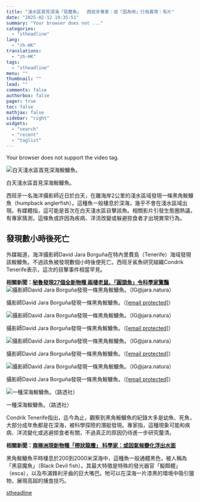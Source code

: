 ```yaml
---
title: "淺水區首見深海「惡魔魚」  西班牙專家：或「因為咁」行為異常｜有片"
date: "2025-02-12 19:35:51"
summary: "Your browser does not ..."
categories:
  - "stheadline"
lang:
  - "zh-HK"
translations:
  - "zh-HK"
tags:
  - "stheadline"
menu: ""
thumbnail: ""
lead: ""
comments: false
authorbox: false
pager: true
toc: false
mathjax: false
sidebar: "right"
widgets:
  - "search"
  - "recent"
  - "taglist"
---
```


Your browser does not support the video tag.



![白天淺水區首見深海鮟鱇魚。](https://image.stheadline.com/f/680p0/0x0/100/none/52a8ff03961d0804ff9f6a9492ad2048/stheadline/inewsmedia/20250212/_2025021218475823559.jpg)

白天淺水區首見深海鮟鱇魚。




西班牙一名海洋攝影師近日於白天，在離海岸2公里的淺水區域發現一條黑角鮟鱇魚（humpback anglerfish）。這種魚一般棲息於深海，幾乎不會在淺水區域出現。有媒體指，這可能是首次在白天淺水區目擊該魚。相關影片引發生態圈熱議，有專家猜測，這條魚或許因為疾病、洋流改變或躲避掠食者才出現異常行為。

發現數小時後死亡
--------

外媒報道，海洋攝影師David Jara Borguña在特內里費島（Tenerife）海域發現該鮟鱇魚。不過該魚被發現數個小時後便死亡。西班牙鯊魚研究組織Condrik Tenerife表示，這次的目擊事件相當罕見。

**相關新聞：[秘魯發現27個全新物種 兩棲老鼠、「圓頭魚」令科學家驚豔](https://www.stheadline.com/realtime-world/3412923/%E7%A7%98%E9%AD%AF%E7%99%BC%E7%8F%BE27%E5%80%8B%E5%85%A8%E6%96%B0%E7%89%A9%E7%A8%AE-%E5%85%A9%E6%A3%B2%E8%80%81%E9%BC%A0%E5%9C%93%E9%A0%AD%E9%AD%9A%E4%BB%A4%E7%A7%91%E5%AD%B8%E5%AE%B6%E9%A9%9A%E8%B1%94)**
 ![攝影師David Jara Borguña發現一條黑角鮟鱇魚。（IG@jara.natura）](https://image.hkhl.hk/f/1024p0/0x0/100/none/8b2fa12991fa7185b33438df2a911bc2/2025-02/12022025_076_IG.jpg)


攝影師David Jara Borguña發現一條黑角鮟鱇魚。（[[email protected]](/cdn-cgi/l/email-protection)）



 ![攝影師David Jara Borguña發現一條黑角鮟鱇魚。（IG@jara.natura）](https://image.hkhl.hk/f/1024p0/0x0/100/none/64132da54daf16478f62c261bc016013/2025-02/12022025_077_IG.png)


攝影師David Jara Borguña發現一條黑角鮟鱇魚。（[[email protected]](/cdn-cgi/l/email-protection)）



 ![攝影師David Jara Borguña發現一條黑角鮟鱇魚。（IG@jara.natura）](https://image.hkhl.hk/f/1024p0/0x0/100/none/7c6f721cd6821c6df37c57bdf1675525/2025-02/12022025_078_IG.png)


攝影師David Jara Borguña發現一條黑角鮟鱇魚。（[[email protected]](/cdn-cgi/l/email-protection)）



 ![攝影師David Jara Borguña發現一條黑角鮟鱇魚。（IG@jara.natura）](https://image.hkhl.hk/f/1024p0/0x0/100/none/51194163a88e43dc76219483b5d78d69/2025-02/12022025_079_IG.png)


攝影師David Jara Borguña發現一條黑角鮟鱇魚。（[[email protected]](/cdn-cgi/l/email-protection)）



 ![一種深海鮟鱇魚。（路透社）](https://image.hkhl.hk/f/1024p0/0x0/100/none/9285aa8d94fa6cb9afc10c5dca0a706a/2025-02/12022025_080_Reuter.jpg)


一種深海鮟鱇魚。（路透社）




Condrik Tenerife指出，迄今為止，觀察到黑角鮟鱇魚的紀錄大多是幼魚、死魚，大部分成年魚都是在深海，被科學探險的潛艇發現。專家指，這種現象可能和疾病、洋流變化或逃避掠食者有關，不過真正的原因仍待進一步研究釐清。

**相關新聞：[南極洲現新物種「帶狀龍鰧」 科學家：或因氣候變化浮出水面](https://www.stheadline.com/world-topics/3380707/%E5%8D%97%E6%A5%B5%E6%B4%B2%E7%8F%BE%E6%96%B0%E7%89%A9%E7%A8%AE%E5%B8%B6%E7%8B%80%E9%BE%8D%E9%B0%A7-%E7%A7%91%E5%AD%B8%E5%AE%B6%E6%88%96%E5%9B%A0%E6%B0%A3%E5%80%99%E8%AE%8A%E5%8C%96%E6%B5%AE%E5%87%BA%E6%B0%B4%E9%9D%A2)**

黑角鮟鱇魚平時棲息於200到2000米深海中，這種魚一般通體黑色，被人稱為「黑惡魔魚」（Black Devil fish）。其最大特徵是特殊的發光器官「擬餌體」（esca），以及布滿鋒利牙齒的巨大嘴巴。牠可以在深海一片漆黑的環境中吸引獵物，展現高超的捕食技巧。

[stheadline](https://std.stheadline.com/realtime/article/2052402/即時-國際-淺水區首見深海-惡魔魚-西班牙專家-或-因為咁-行為異常-有片)
